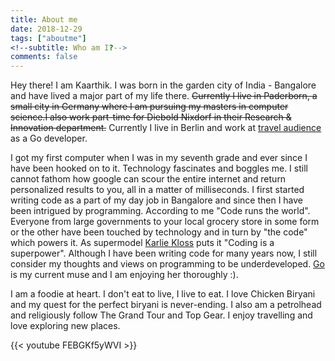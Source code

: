 ```yaml
---
title: About me
date: 2018-12-29
tags: ["aboutme"]
<!--subtitle: Who am I?-->
comments: false
---
```


Hey there! I am Kaarthik. I was born in the garden city of India - Bangalore and have lived a major part of my life there. ~~Currently I live in Paderborn, a small city in Germany where I am pursuing my masters in computer science.I also work part-time for Diebold Nixdorf in their Research & Innovation department.~~ Currently I live in Berlin and work at [travel audience](https://www.travelaudience.com) as a Go developer.

I got my first computer when I was in my seventh grade and ever since I have been hooked on to it. Technology fascinates and boggles me. I still cannot fathom how google can scour the entire internet and return personalized results to you, all in a matter of milliseconds.  I first started writing code as a part of my day job in Bangalore and since then I have been intrigued by programming. According to me "Code runs the world". Everyone from large governments to your local grocery store in some form or the other have been touched by technology and in turn by "the code" which powers it. As supermodel [Karlie Kloss](https://en.wikipedia.org/wiki/Karlie_Kloss) puts it "Coding is a superpower". Although I have been writing code for many years now, I still consider my thoughts and views on programming to be underdeveloped. [Go](https://golang.org/) is my current muse and I am enjoying her thoroughly :). 

I am a foodie at heart. I don't eat to live, I live to eat. I love Chicken Biryani and my quest for the perfect biryani is never-ending. I also am a petrolhead and religiously follow The Grand Tour and Top Gear. I enjoy travelling and love exploring new places.

{{< youtube FEBGKf5yWVI >}}